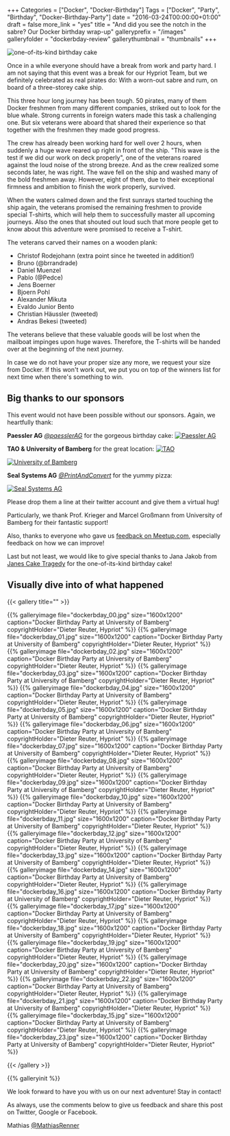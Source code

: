 +++
Categories = ["Docker", "Docker-Birthday"]
Tags = ["Docker", "Party", "Birthday", "Docker-Birthday-Party"]
date = "2016-03-24T00:00:00+01:00"
draft = false
more_link = "yes"
title = "And did you see the notch in the sabre? Our Docker birthday wrap-up"
galleryprefix = "/images"
galleryfolder = "dockerbday-review"
gallerythumbnail = "thumbnails"
+++

![one-of-its-kind birthday cake](/images/dockerbday-review/docker_birthday_cake_white-bg.jpeg)

Once in a while everyone should have a break from work and party hard. I am not saying that this event was a break for our Hypriot Team, but we definitely celebrated as real pirates do: With a worn-out sabre and rum, on board of a three-storey cake ship.

<!--more-->

This three hour long journey has been tough. 50 pirates, many of them Docker freshmen from many different companies, striked out to look for the blue whale. Strong currents in foreign waters made this task a challenging one. But six veterans were aboard that shared their experience so that together with the freshmen they made good progress.

The crew has already been working hard for well over 2 hours, when suddenly a huge wave reared up right in front of the ship. "This wave is the test if we did our work on deck properly", one of the veterans roared against the loud noise of the strong breeze. And as the crew realized some seconds later, he was right. The wave fell on the ship and washed many of the bold freshmen away. However, eight of them, due to their exceptional firmness and ambition to finish the work properly, survived.

When the waters calmed down and the first sunrays started touching the ship again, the veterans promised the remaining freshmen to provide special T-shirts, which will help them to successfully master all upcoming journeys. Also the ones that shouted out loud such that more people get to know about this adventure were promised to receive a T-shirt.

The veterans carved their names on a wooden plank:

  - Christof Rodejohann (extra point since he tweeted in addition!)
  - Bruno (@brrandrade)
  - Daniel Muenzel
  - Pablo (@Pedce)
  - Jens Boerner
  - Bjoern Pohl
  - Alexander Mikuta
  - Evaldo Junior Bento
  - Christian Häussler (tweeted)
  - Andras Bekesi (tweeted)

The veterans believe that these valuable goods will be lost when the mailboat impinges upon huge waves. Therefore, the T-shirts will be handed over  at the beginning of the next journey.

In case we do not have your proper size any more, we request your size from Docker. If this won't work out, we put you on top of the winners list for next time when there's something to win.


Big thanks to our sponsors
--------------------------

This event would not have been possible without our sponsors. Again, we heartfully thank:

__Paessler AG__ *[@paesslerAG](https://twitter.com/paesslerAG)* for the gorgeous birthday cake:
[![Paessler AG](/images/dockerbday-review/paessler.jpg)](http://www.paessler.com/)

__TAO & University of Bamberg__ for the great location:
[![TAO](/images/dockerbday-review/tao.jpg)](http://www.tao-oberfranken.de//)

[![University of Bamberg](/images/dockerbday-review/uni-bamberg.jpg)](https://www.uni-bamberg.de/)

__Seal Systems AG__ *[@PrintAndConvert](https://twitter.com/printandconvert)* for the yummy pizza:

[![Seal Systems AG](/images/dockerbday-review/seal.jpg)](http://www.sealsystems.de/)

Please drop them a line at their twitter account and give them a virtual hug!


Particularly, we thank Prof. Krieger and Marcel Großmann from University of Bamberg for their fantastic support!

Also, thanks to everyone who gave us [feedback on Meetup.com](http://www.meetup.com/Docker-Bamberg/events/228784029/), especially feedback on how we can improve!

Last but not least, we would like to give special thanks to Jana Jakob from [Janes Cake Tragedy](https://www.facebook.com/janescaketragedy/) for the one-of-its-kind birthday cake!


Visually dive into of what happened
------------------------------------

{{< gallery title="" >}}

{{% galleryimage file="dockerbday_00.jpg" size="1600x1200" caption="Docker Birthday Party at University of Bamberg" copyrightHolder="Dieter Reuter, Hypriot" %}}
{{% galleryimage file="dockerbday_01.jpg" size="1600x1200" caption="Docker Birthday Party at University of Bamberg" copyrightHolder="Dieter Reuter, Hypriot" %}}
{{% galleryimage file="dockerbday_02.jpg" size="1600x1200" caption="Docker Birthday Party at University of Bamberg" copyrightHolder="Dieter Reuter, Hypriot" %}}
{{% galleryimage file="dockerbday_03.jpg" size="1600x1200" caption="Docker Birthday Party at University of Bamberg" copyrightHolder="Dieter Reuter, Hypriot" %}}
{{% galleryimage file="dockerbday_04.jpg" size="1600x1200" caption="Docker Birthday Party at University of Bamberg" copyrightHolder="Dieter Reuter, Hypriot" %}}
{{% galleryimage file="dockerbday_05.jpg" size="1600x1200" caption="Docker Birthday Party at University of Bamberg" copyrightHolder="Dieter Reuter, Hypriot" %}}
{{% galleryimage file="dockerbday_06.jpg" size="1600x1200" caption="Docker Birthday Party at University of Bamberg" copyrightHolder="Dieter Reuter, Hypriot" %}}
{{% galleryimage file="dockerbday_07.jpg" size="1600x1200" caption="Docker Birthday Party at University of Bamberg" copyrightHolder="Dieter Reuter, Hypriot" %}}
{{% galleryimage file="dockerbday_08.jpg" size="1600x1200" caption="Docker Birthday Party at University of Bamberg" copyrightHolder="Dieter Reuter, Hypriot" %}}
{{% galleryimage file="dockerbday_09.jpg" size="1600x1200" caption="Docker Birthday Party at University of Bamberg" copyrightHolder="Dieter Reuter, Hypriot" %}}
{{% galleryimage file="dockerbday_10.jpg" size="1600x1200" caption="Docker Birthday Party at University of Bamberg" copyrightHolder="Dieter Reuter, Hypriot" %}}
{{% galleryimage file="dockerbday_11.jpg" size="1600x1200" caption="Docker Birthday Party at University of Bamberg" copyrightHolder="Dieter Reuter, Hypriot" %}}
{{% galleryimage file="dockerbday_12.jpg" size="1600x1200" caption="Docker Birthday Party at University of Bamberg" copyrightHolder="Dieter Reuter, Hypriot" %}}
{{% galleryimage file="dockerbday_13.jpg" size="1600x1200" caption="Docker Birthday Party at University of Bamberg" copyrightHolder="Dieter Reuter, Hypriot" %}}
{{% galleryimage file="dockerbday_14.jpg" size="1600x1200" caption="Docker Birthday Party at University of Bamberg" copyrightHolder="Dieter Reuter, Hypriot" %}}
{{% galleryimage file="dockerbday_16.jpg" size="1600x1200" caption="Docker Birthday Party at University of Bamberg" copyrightHolder="Dieter Reuter, Hypriot" %}}
{{% galleryimage file="dockerbday_17.jpg" size="1600x1200" caption="Docker Birthday Party at University of Bamberg" copyrightHolder="Dieter Reuter, Hypriot" %}}
{{% galleryimage file="dockerbday_18.jpg" size="1600x1200" caption="Docker Birthday Party at University of Bamberg" copyrightHolder="Dieter Reuter, Hypriot" %}}
{{% galleryimage file="dockerbday_19.jpg" size="1600x1200" caption="Docker Birthday Party at University of Bamberg" copyrightHolder="Dieter Reuter, Hypriot" %}}
{{% galleryimage file="dockerbday_20.jpg" size="1600x1200" caption="Docker Birthday Party at University of Bamberg" copyrightHolder="Dieter Reuter, Hypriot" %}}
{{% galleryimage file="dockerbday_22.jpg" size="1600x1200" caption="Docker Birthday Party at University of Bamberg" copyrightHolder="Dieter Reuter, Hypriot" %}}
{{% galleryimage file="dockerbday_21.jpg" size="1600x1200" caption="Docker Birthday Party at University of Bamberg" copyrightHolder="Dieter Reuter, Hypriot" %}}
{{% galleryimage file="dockerbday_15.jpg" size="1600x1200" caption="Docker Birthday Party at University of Bamberg" copyrightHolder="Dieter Reuter, Hypriot" %}}
{{% galleryimage file="dockerbday_23.jpg" size="1600x1200" caption="Docker Birthday Party at University of Bamberg" copyrightHolder="Dieter Reuter, Hypriot" %}}

{{< /gallery >}}

{{% galleryinit %}}


We look forward to have you with us on our next adventure! Stay in contact!

As always, use the comments below to give us feedback and share this post on Twitter, Google or Facebook.

Mathias [@MathiasRenner](https://twitter.com/MathiasRenner)
